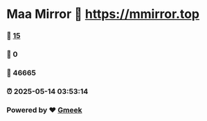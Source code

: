 # Maa Mirror :link: https://mmirror.top 
### :page_facing_up: [15](https://mmirror.top/tag.html) 
### :speech_balloon: 0 
### :hibiscus: 46665 
### :alarm_clock: 2025-05-14 03:53:14 
### Powered by :heart: [Gmeek](https://github.com/Meekdai/Gmeek)
